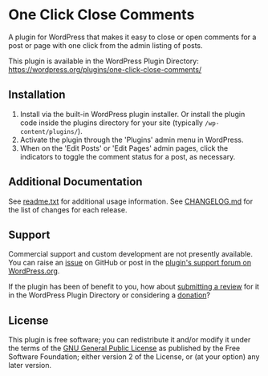 # One Click Close Comments

A plugin for WordPress that makes it easy to close or open comments for a post or page with one click from the admin listing of posts.

This plugin is available in the WordPress Plugin Directory: https://wordpress.org/plugins/one-click-close-comments/


## Installation

1. Install via the built-in WordPress plugin installer. Or install the plugin code inside the plugins directory for your site (typically `/wp-content/plugins/`).
2. Activate the plugin through the 'Plugins' admin menu in WordPress.
3. When on the 'Edit Posts' or 'Edit Pages' admin pages, click the indicators to toggle the comment status for a post, as necessary.


## Additional Documentation

See [readme.txt](https://github.com/coffee2code/one-click-close-comments/blob/master/readme.txt) for additional usage information. See [CHANGELOG.md](CHANGELOG.md) for the list of changes for each release.


## Support

Commercial support and custom development are not presently available. You can raise an [issue](https://github.com/coffee2code/one-click-close-comments/issues) on GitHub or post in the [plugin's support forum on WordPress.org](https://wordpress.org/support/plugin/one-click-close-comments/).

If the plugin has been of benefit to you, how about [submitting a review](https://wordpress.org/support/plugin/one-click-close-comments/reviews/) for it in the WordPress Plugin Directory or considering a [donation](https://www.paypal.com/cgi-bin/webscr?cmd=_s-xclick&hosted_button_id=6ARCFJ9TX3522)?


## License

This plugin is free software; you can redistribute it and/or modify it under the terms of the [GNU General Public License](https://www.gnu.org/licenses/gpl-2.0.html) as published by the Free Software Foundation; either version 2 of the License, or (at your option) any later version.